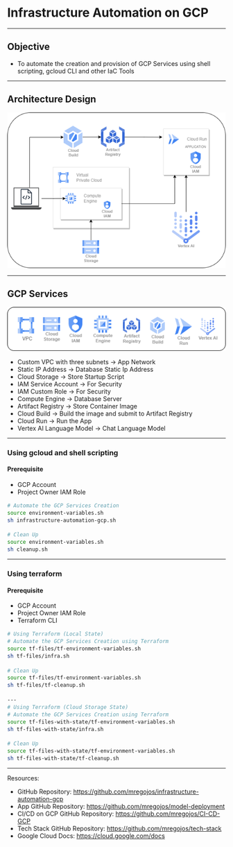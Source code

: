 # Infrastructure Automation on GCP

---
## Objective
* To automate the creation and provision of GCP Services using shell scripting, gcloud CLI and other IaC Tools

---
## Architecture Design
![Infrastructure Automation Architecture GCP](images/Infra-Architecture.drawio.png)

---
## GCP Services
![Infrastructure Automation Services GCP](images/infra.drawio.png)

* Custom VPC with three subnets -> App Network
* Static IP Address -> Database Static Ip Address
* Cloud Storage -> Store Startup Script 
* IAM Service Account  -> For Security
* IAM Custom Role -> For Security 
* Compute Engine -> Database Server
* Artifact Registry -> Store Container Image
* Cloud Build -> Build the image and submit to Artifact Registry
* Cloud Run -> Run the App
* Vertex AI Language Model -> Chat Language Model

---
### Using gcloud and shell scripting

#### Prerequisite
* GCP Account
* Project Owner IAM Role

```sh
# Automate the GCP Services Creation
source environment-variables.sh
sh infrastructure-automation-gcp.sh

# Clean Up
source environment-variables.sh
sh cleanup.sh
```

---
### Using terraform

#### Prerequisite
* GCP Account
* Project Owner IAM Role
* Terraform CLI

```sh
# Using Terraform (Local State)
# Automate the GCP Services Creation using Terraform
source tf-files/tf-environment-variables.sh
sh tf-files/infra.sh

# Clean Up
source tf-files/tf-environment-variables.sh
sh tf-files/tf-cleanup.sh

---
# Using Terraform (Cloud Storage State)
# Automate the GCP Services Creation using Terraform
source tf-files-with-state/tf-environment-variables.sh
sh tf-files-with-state/infra.sh

# Clean Up
source tf-files-with-state/tf-environment-variables.sh
sh tf-files-with-state/tf-cleanup.sh
```


---
Resources:
* GitHub Repository: https://github.com/mregojos/infrastructure-automation-gcp
* App GitHub Repository: https://github.com/mregojos/model-deployment
* CI/CD on GCP GitHub Repository: https://github.com/mregojos/CI-CD-GCP
* Tech Stack GitHub Repository: https://github.com/mregojos/tech-stack
* Google Cloud Docs: https://cloud.google.com/docs